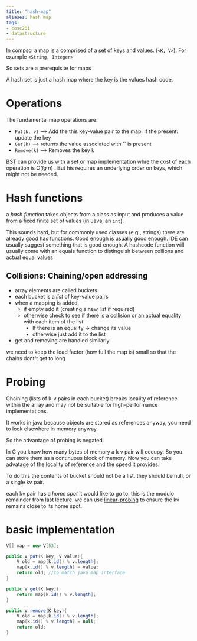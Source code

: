 ```yaml
---
title: "hash-map"
aliases: hash map
tags: 
- cosc201
- datastructure
---
```


In compsci a map is a comprised of a [set](notes/set.md) of keys and values. (`<K, V>`). For example `<String, Integer>`

So sets are a prerequisite for maps

A hash set is just a hash map where the key is the values hash code. 

# Operations
The fundamental map operations are:
- `Put(k, v)` --> Add the this key-value pair to the map. If the present: update the key
- `Get(k)` --> returns the value associated with `` is present
- `Remove(k)` --> Removes the key `k`

[BST](notes/binary-search-tree.md) can provide us with a set or map implementation whre the cost of each operation is $O(lg\ n)$ . But his requires an underlying order on keys, which might not be needed.

# Hash functions
a *hash function* takes objects from a class as input and produces a value from a fixed finite set of values (in Java, an `int`). 

This sounds hard, but for commonly used classes (e.g., strings) there are already good has functions. Good enough is usually good enough. IDE can usually suggest something that is good enough. A hashcode function will usually come with an equals function to distinguish between collions and actual equal values

## Collisions: Chaining/open addressing
- array elements are called buckets
- each bucket is a *list* of key-value pairs
- when a mapping is added, 
	- if empty add it (creating a new list if required)
	- otherwise check to see if there is a collision or an actual equality with each item of the list
		- If there is an equality -> change its value
		- otherwise just add it to the list
- get and removing are handled similarly

we need to keep the load factor (how full the map is) small so that the chains dont't get to long 

# Probing
Chaining (lists of k-v pairs in each bucket) breaks locailty of reference within the array and may not be suitable for high-performance implementations. 

It works in java because objects are stored as references anyway, you need to look elsewhere in memory anyway. 

So the advantage of probing is negated. 

In C you know how many bytes of memory a k v pair will occupy. So you can store them as a continuous block of memory. Now you can take advatage of the locality of reference and the speed it provides. 

To do this the contents of bucket should not be a list. they should be null, or a single kv pair.

each kv pair has a *home spot* it would like to go to: this is the modulo remainder from last lecture. we can use [linear-probing](notes/linear-probing.md) to ensure the kv remains close to its home spot.

# basic implementation
```java
V[] map = new V[53];

public V put(K key, V value){
	V old = map[k.id() % v.length];
	map[k.id() % v.length] = value;
	return old; //to match java map interface
}

public V get(K key){
	return map[k.id() % v.length];
}

public V remove(K key){
	V old = map[k.id() % v.length];
	map[k.id() % v.length] = null;
	return old;
}

```